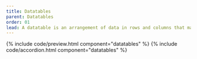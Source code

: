 ```yaml
---
title: Datatables
parent: Datatables
order: 01
lead: A datatable is an arrangement of data in rows and columns that make comparing information easier. The following datatables enables the user to sort the data by clicking on the different headers or filter it by typing a text in the 'Search compute' field. Each row has a menu to the right, that enables performing some actions on it. Rows selected by checking the checkbox can be modified all together. The user can change rows width in the datatable settings. 
---
```


{% include code/preview.html component="datatables" %}
{% include code/accordion.html component="datatables" %}
